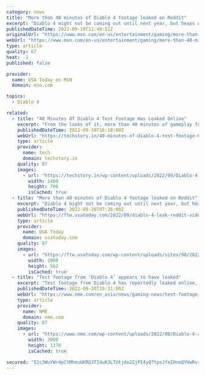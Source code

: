 ```yaml
---
category: news
title: "More than 40 minutes of Diablo 4 footage leaked on Reddit"
excerpt: "Diablo 4 might not be coming out until next year, but heaps of new gameplay footage leaked over the weekend. Over on Reddit, user iV1rus0 shared roughly 44 minutes of Diablo 4 video from a private ..."
publishedDateTime: 2022-09-19T11:49:51Z
originalUrl: "https://www.msn.com/en-us/entertainment/gaming/more-than-40-minutes-of-diablo-4-footage-leaked-on-reddit/ar-AA120AZR"
webUrl: "https://www.msn.com/en-us/entertainment/gaming/more-than-40-minutes-of-diablo-4-footage-leaked-on-reddit/ar-AA120AZR"
type: article
quality: 67
heat: -1
published: false

provider:
  name: USA Today on MSN
  domain: msn.com

topics:
  - Diablo 4

related:
  - title: "40 Minutes Of Diablo 4 Test Footage Has Leaked Online"
    excerpt: "From the looks of it, more than 40 minutes of gameplay footage from Diablo 4 has leaked online, giving us a rough idea of ​​what the game will look like."
    publishedDateTime: 2022-09-19T16:18:00Z
    webUrl: "https://techstory.in/40-minutes-of-diablo-4-test-footage-has-leaked-online/"
    type: article
    provider:
      name: tech
      domain: techstory.in
    quality: 87
    images:
      - url: "https://techstory.in/wp-content/uploads/2022/09/Diablo-4-Lilith.jpg"
        width: 1400
        height: 700
        isCached: true
  - title: "More than 40 minutes of Diablo 4 footage leaked on Reddit"
    excerpt: "Diablo 4 might not be coming out until next year, but heaps of new gameplay footage leaked over the weekend. Over on Reddit, user iV1rus0 shared roughly 44 minutes of Diablo 4 video from a private ..."
    publishedDateTime: 2022-09-20T07:26:00Z
    webUrl: "https://ftw.usatoday.com/2022/09/diablo-4-leak-reddit-video"
    type: article
    provider:
      name: USA Today
      domain: usatoday.com
    quality: 87
    images:
      - url: "https://ftw.usatoday.com/wp-content/uploads/sites/90/2022/02/Burning_Crusade_Classic_BlizzConline_Villans_1920x1080.jpg?w=1000"
        width: 1000
        height: 562
        isCached: true
  - title: "Test footage from ‘Diablo 4’ appears to have leaked"
    excerpt: "Test footage from Diablo 4 has reportedly leaked online, showing approximately 40 minutes of gameplay from Blizzard Entertainment’s forthcoming action role-playing game. Diablo 4 was originally ..."
    publishedDateTime: 2022-09-20T19:31:00Z
    webUrl: "https://www.nme.com/en_asia/news/gaming-news/test-footage-diablo-4-leaked-online-3314006"
    type: article
    provider:
      name: NME
      domain: nme.com
    quality: 87
    images:
      - url: "https://www.nme.com/wp-content/uploads/2022/08/Diablo-4-artwork.jpg"
        width: 2000
        height: 1270
        isCached: true

secured: "E2c3WuYWr4pCYMhmuUKRQ3TI4uK3LTUtjdo2ZjPI4yQ7tpsJfeIHnoQYHwRvrEIsLEy4lXpXnFgozzUR6XvAkzy2aMcWHsm2fHo9jgynpTL/m7pSVOdYg2HhkwuGMfUgFCQwZCKbaaUBoWfqwxXKiJ0oBJxrsRQTURwWv6MyLaHOKOPSsy4zsKOJrLKgS+3EoHDQ9gzaDHDNypf3k7OE22Wzb+Ftel6zvL0FaIBG2mqVu6fiz2CYDCYpQQ2QvoIJ3CjOtJOKcO4MMzhoVZujHU/pYPtIgyijYuaDj+XoO77g2BUo71+8BDcqg1xAq1ltq14X9wrnxkYtxei+UVDWxmRZIOZvS8Fo4FJqej/stVQ=;jte4k81LRSm+xiPTot9BXA=="
---
```


